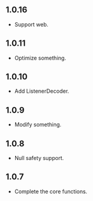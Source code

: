 ## 1.0.16

- Support web.

## 1.0.11

- Optimize something.

## 1.0.10

- Add ListenerDecoder.

## 1.0.9

- Modify something.

## 1.0.8

- Null safety support.

## 1.0.7

- Complete the core functions.